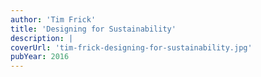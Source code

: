 ```yaml
---
author: 'Tim Frick'
title: 'Designing for Sustainability'
description: |
coverUrl: 'tim-frick-designing-for-sustainability.jpg'
pubYear: 2016
---
```

